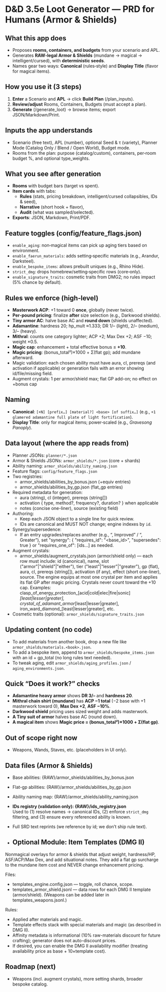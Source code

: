 # D&D 3.5e Loot Generator — PRD for Humans (Armor & Shields)

## What this app does
- Proposes **rooms, containers, and budgets** from your scenario and APL.
- Generates **RAW‑legal Armor & Shields** (mundane → magical → intelligent/cursed), with **deterministic seeds**.
- Names gear two ways: **Canonical** (rules‑style) and **Display Title** (flavor for magical items).

## How you use it (3 steps)
1. **Enter** a Scenario and **APL** → click **Build Plan** (/plan_inputs).  
2. **Review/adjust** Rooms, Containers, Budgets (must accept a plan).  
3. **Generate** (/generate_loot) → browse items; export JSON/Markdown/Print.

## Inputs the app understands
- Scenario (free text), APL (number), optional Seed & τ (variety), Planner Mode (Catalog Only / Blend / Open World), Budget mode.
- Rooms from the plan: purpose (catalog/custom), containers, per‑room budget %, and optional type_weights.

## What you see after generation
- **Rooms** with budget bars (target vs spent).  
- **Item cards** with tabs: 
  - **Rules** (stats, pricing breakdown, intelligent/cursed collapsibles, IDs & seed), 
  - **Narrative** (short hook + flavor), 
  - **Audit** (what was sampled/selected).  
- **Exports**: JSON, Markdown, Print/PDF.

## Feature toggles (config/feature_flags.json)
- `enable_aging`: non‑magical items can pick up aging tiers based on environment.  
- `enable_faerun_materials`: adds setting‑specific materials (e.g., Arandur, Darksteel).  
- `enable_bespoke_items`: allows prebuilt uniques (e.g., Rhino Hide).  
- `strict_dmg`: drops homebrew/setting‑specific rows (core‑only).
- `enable_signature_traits`: cosmetic traits from DMG2; no rules impact (5% chance by default).


## Rules we enforce (high‑level)
- **Masterwork ACP**: +1 toward 0 **once**, globally (never twice).
- **Per‑pound pricing**: finalize **after** size selection (e.g., Darkwood shields).  
- **Tiny armor AC**: halve base AC and **round down** (shields unaffected).  
- **Adamantine**: hardness 20; hp_mult ≈1.333; DR 1/– (light), 2/– (medium), 3/– (heavy).  
- **Mithral**: counts one category lighter; ACP +2; Max Dex +2; ASF −10; weight ×0.5.  
- **Magic cap**: enhancement + total effective bonus ≤ **+10**.  
- **Magic pricing**: (bonus_total²)×1000 + Σ(flat gp); add mundane afterward.
- Magic validation: each chosen ability must have aura, cl, prereqs (and activation if applicable) or generation fails with an error showing id/file/missing field.
- Augment crystals: 1 per armor/shield max; flat GP add-on; no effect on +bonus cap

## Naming
- **Canonical**: `[+N] [prefix…] [material?] <base> [of suffix…]` (e.g., `+1 glamered adamantine full plate of light fortification`).  
- **Display Title**: only for magical items; power‑scaled (e.g., *Gravesong Panoply*).

## Data layout (where the app reads from)
- Planner JSONs: `planner/*.json`  
- Armor & Shields JSONs: `armor_shields/*.json` (core + shards)  
- Ability naming: `armor_shields/ability_naming.json`  
- Feature flags: `config/feature_flags.json`
- Two registries:
  - armor_shields/abilities_by_bonus.json  (+equiv entries)
  - armor_shields/abilities_by_gp.json     (flat_gp entries)
- Required metadata for generation:
  - aura (string), cl (integer), prereqs (string[])
  - activation { type, method?, frequency?, duration? } when applicable
  - notes (concise one-liner), source (existing field)
- Authoring:
  - Keep each JSON object to a single line for quick review.
  - IDs are canonical and MUST NOT change; engine indexes by `id`.
- Synergy/supersedence:
  - If an entry upgrades/replaces another (e.g., “, Improved” / “, Greater”), set
    "synergy": { "requires_id": "<base_id>", "supersedes": true } or
    "requires_one_of": [ids...] as needed.
- Augment crystals:
  -   armor_shields/augment_crystals.json (armor/shield only) — each row must include:
id (canonical), name, slot ("armor"|"shield"|"either"), tier ("least"|"lesser"|"greater"), gp (flat), aura, cl, prereqs (string[]), activation (if any), effect (short one-liner), source. The engine equips at most one crystal per item and applies its flat GP after magic pricing. Crystals never count toward the +10 cap.
Examples: clasp_of_energy_protection_[acid|cold|elec|fire|sonic]_[least|lesser|greater], crystal_of_adamant_armor_[least|lesser|greater], iron_ward_diamond_[least|lesser|greater], etc.
- Cosmetic traits (optional): `armor_shields/signature_traits.json`



## Updating content (no code)
- To add materials from another book, drop a new file like `armor_shields/materials.<book>.json`.  
- To add a bespoke item, append to `armor_shields/bespoke_items.json` with an id + gp_total (no long rules text needed).  
- To tweak aging, edit `armor_shields/aging_profiles.json` / `aging_environments.json`.

## Quick “Does it work?” checks
- **Adamantine heavy armor** shows **DR 3/–** and **hardness 20**.  
- **Mithral chain shirt (mundane)** has **ACP −1 total** (−2 base with +1 masterwork toward 0), **Max Dex +2**, **ASF −10%**.  
- **Darkwood shield** pricing uses sized weight and adds masterwork.  
- **A Tiny suit of armor** halves base AC (round down).  
- **A magical item** shows **Magic price = (bonus_total²)×1000 + Σ(flat gp)**.

## Out of scope right now
- Weapons, Wands, Staves, etc. (placeholders in UI only).

 ## Data files (Armor & Shields)
- Base abilities: {RAW}/armor_shields/abilities_by_bonus.json
- Flat-gp abilities: {RAW}/armor_shields/abilities_by_gp.json
- Ability naming map: {RAW}/armor_shields/ability_naming.json
- **IDs registry (validation only): {RAW}/ids_registry.json**  
  Used to (1) resolve names → canonical IDs, (2) enforce `strict_dmg` filtering, and (3) ensure every referenced ability is known.
- Full SRD text reprints (we reference by id; we don’t ship rule text).

- ## Optional Module: Item Templates (DMG II)

Nonmagical overlays for armor & shields that adjust weight, hardness/HP, ASF/ACP/Max Dex, and add situational notes. They add a flat gp surcharge to the mundane item cost and NEVER change enhancement pricing.

Files:
- templates_engine.config.json — toggle, roll chance, scope.
- templates_armor_shield.jsonl — data rows for each DMG II template (armor/shield).
(Weapons can be added later in templates_weapons.jsonl.)

Rules:
- Applied after materials and magic.
- Template effects stack with special materials and magic (as described in DMG II).
- Affinity metadata is informational (10% raw-materials discount for future crafting); generator does not auto-discount prices.
- If desired, you can enable the DMG II availability modifier (treating availability price as base + 10×template cost).


## Roadmap (next)
- Weapons (incl. augment crystals), more setting shards, broader bespoke catalog.
